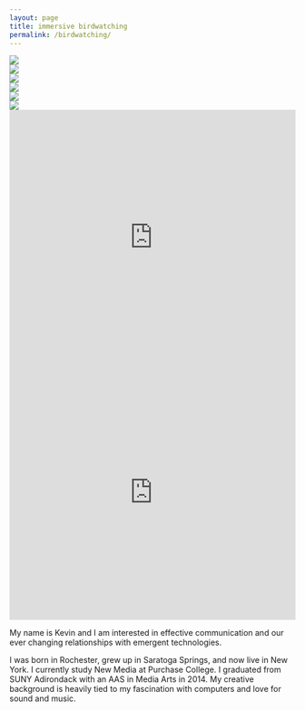 ```yaml
---
layout: page
title: immersive birdwatching
permalink: /birdwatching/
---
```


<!-- <div class="img_row">
  <img class="col two" src="/img/IB_1.gif"/>
</div> -->

<img src="{{ site.baseurl }}/img/IB_1.gif">
<br>

<img src="{{ site.baseurl }}/img/IB_2.gif">
<br>

<img src="{{ site.baseurl }}/img/IB_3.gif">
<br>

<img src="{{ site.baseurl }}/img/IB_4.gif">
<br>

<img src="{{ site.baseurl }}/img/IB_5.gif">
<br>

<img src="{{ site.baseurl }}/img/ib1.png">

<iframe width="100%" height="450" scrolling="no" frameborder="no" src="https://w.soundcloud.com/player/?url=https%3A//api.soundcloud.com/tracks/297569453&amp;auto_play=false&amp;hide_related=false&amp;show_comments=true&amp;show_user=true&amp;show_reposts=false&amp;visual=true"></iframe>

<iframe width="100%" height="450" scrolling="no" frameborder="no" src="https://w.soundcloud.com/player/?url=https%3A//api.soundcloud.com/tracks/297569910&amp;auto_play=false&amp;hide_related=false&amp;show_comments=true&amp;show_user=true&amp;show_reposts=false&amp;visual=true"></iframe>


<br>


<!-- <h1>currently.</h1> -->
<!-- <h2>Empowering each other.</h2> -->
<!-- <h3> -->

 <p>

My name is Kevin and I am interested in effective communication and our ever changing relationships with emergent technologies.</p>

<p>I was born in Rochester, grew up in Saratoga Springs, and now live in New York. I currently study New Media at Purchase College. I graduated from SUNY Adirondack with an AAS in Media Arts in 2014. My creative background is heavily tied to my fascination with computers and love for sound and music.</p>

<!-- [resume](http://kevinegbert.com/resume.pdf) -->
